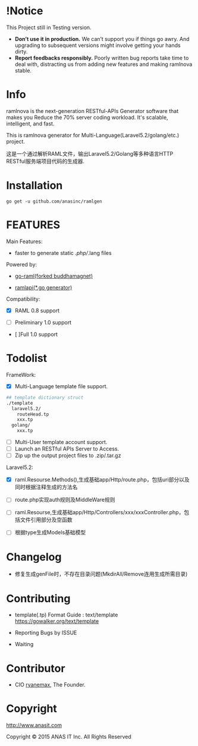 # !Notice
This Project still in Testing version.

- **Don’t use it in production.** We can’t support you if things go awry. And upgrading to subsequent versions might involve getting your hands dirty.
- **Report feedbacks responsibly.** Poorly written bug reports take time to deal with, distracting us from adding new features and making ramlnova stable.


# Info
ramlnova is the next-generation RESTful-APIs Generator software that makes you Reduce the 70% server coding workload. It's scalable, intelligent, and fast.

This is ramlnova generator for Multi-Language(Laravel5.2/golang/etc.) project.

这是一个通过解析RAML文件，输出Laravel5.2/Golang等多种语言HTTP RESTful服务端项目代码的生成器.

# Installation
``` 
go get -u github.com/anasinc/ramlgen
```

# FEATURES
Main Features:

- faster to generate static *.php/*.lang files

Powered by:

- [go-raml(forked buddhamagnet)](https://github.com/buddhamagnet/raml)

- [ramlapi(*.go generator)](https://github.com/EconomistDigitalSolutions/ramlapi)

Compatibility:

- [x] RAML 0.8 support

- [ ] Preliminary 1.0 support

- [ ]Full 1.0 support

# Todolist
FrameWork:
- [x] Multi-Language template file support.
``` bash
## template dictionary struct
./template
  laravel5.2/
    routeHead.tp
    xxx.tp
  golang/
    xxx.tp
```
- [ ] Multi-User template account support.
- [ ] Launch an RESTful APIs Server to Access.
- [ ] Zip up the output project files to .zip/.tar.gz

Laravel5.2:
- [x] raml.Resourse.Methods(),生成基础app/Http/route.php，包括uri部分以及同时根据注释生成的方法名

- [ ] route.php实现auth规则及MiddleWare规则

- [ ] raml.Resourse,生成基础app/Http/Controllers/xxx/xxxController.php，包括文件引用部分及空函数

- [ ] 根据type生成Models基础模型

# Changelog

- 修复生成genFile时，不存在目录问题(MkdirAll/Remove连用生成所需目录)


# Contributing
- template(.tp)
Format Guide : text/template <https://gowalker.org/text/template>

- Reporting Bugs by ISSUE

- Waiting

# Contributor

- CIO [ryanemax](https://ryanamax.github.io/), The Founder.

# Copyright

http://www.anasit.com

Copyright © 2015 ANAS IT Inc. All Rights Reserved
